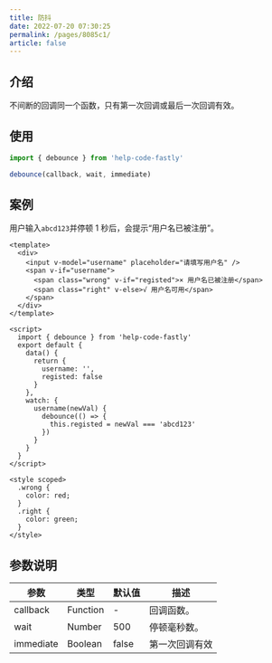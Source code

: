 ```yaml
---
title: 防抖
date: 2022-07-20 07:30:25
permalink: /pages/8085c1/
article: false
---
```


## 介绍

不间断的回调同一个函数，只有第一次回调或最后一次回调有效。

## 使用

```js
import { debounce } from 'help-code-fastly'

debounce(callback, wait, immediate)
```

## 案例

用户输入`abcd123`并停顿 1 秒后，会提示“用户名已被注册”。

```vue
<template>
  <div>
    <input v-model="username" placeholder="请填写用户名" />
    <span v-if="username">
      <span class="wrong" v-if="registed">× 用户名已被注册</span>
      <span class="right" v-else>√ 用户名可用</span>
    </span>
  </div>
</template>

<script>
  import { debounce } from 'help-code-fastly'
  export default {
    data() {
      return {
        username: '',
        registed: false
      }
    },
    watch: {
      username(newVal) {
        debounce(() => {
          this.registed = newVal === 'abcd123'
        })
      }
    }
  }
</script>

<style scoped>
  .wrong {
    color: red;
  }
  .right {
    color: green;
  }
</style>
```

## 参数说明

| 参数      | 类型     | 默认值 | 描述           |
| --------- | -------- | ------ | -------------- |
| callback  | Function | -      | 回调函数。     |
| wait      | Number   | 500    | 停顿毫秒数。   |
| immediate | Boolean  | false  | 第一次回调有效 |
